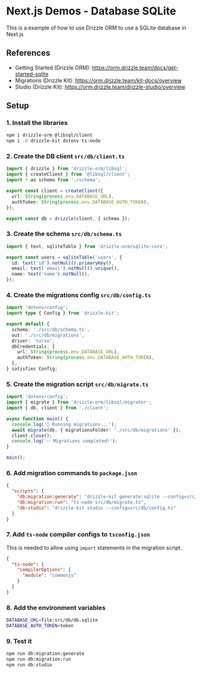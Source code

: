 # Next.js Demos - Database SQLite

This is a example of how to use Drizzle ORM to use a SQLite database in Next.js

## References

- Getting Started (Drizzle ORM): https://orm.drizzle.team/docs/get-started-sqlite
- Migrations (Drizzle Kit): https://orm.drizzle.team/kit-docs/overview
- Studio (Drizzle Kit): https://orm.drizzle.team/drizzle-studio/overview

## Setup

### 1. Install the libraries

```bash
npm i drizzle-orm @libsql/client
npm i -D drizzle-kit dotenv ts-node
```

### 2. Create the DB client `src/db/client.ts`

```typescript
import { drizzle } from 'drizzle-orm/libsql';
import { createClient } from '@libsql/client';
import * as schema from './schema';

export const client = createClient({
  url: String(process.env.DATABASE_URL),
  authToken: String(process.env.DATABASE_AUTH_TOKEN),
});

export const db = drizzle(client, { schema });
```

### 3. Create the schema `src/db/schema.ts`

```typescript
import { text, sqliteTable } from 'drizzle-orm/sqlite-core';

export const users = sqliteTable('users', {
  id: text('id').notNull().primaryKey(),
  email: text('email').notNull().unique(),
  name: text('name').notNull(),
});
```

### 4. Create the migrations config `src/db/config.ts`

```typescript
import 'dotenv/config';
import type { Config } from 'drizzle-kit';

export default {
  schema: './src/db/schema.ts',
  out: './src/db/migrations',
  driver: 'turso',
  dbCredentials: {
    url: String(process.env.DATABASE_URL),
    authToken: String(process.env.DATABASE_AUTH_TOKEN),
  },
} satisfies Config;
```

### 5. Create the migration script `src/db/migrate.ts`

```typescript
import 'dotenv/config';
import { migrate } from 'drizzle-orm/libsql/migrator';
import { db, client } from './client';

async function main() {
  console.log('🔄 Running migrations...');
  await migrate(db, { migrationsFolder: './src/db/migrations' });
  client.close();
  console.log('✅ Migrations completed!');
}

main();
```

### 6. Add migration commands to `package.json`

```json
{
  "scripts": {
    "db:migration:generate": "drizzle-kit generate:sqlite --config=src/db/config.ts",
    "db:migration:run": "ts-node src/db/migrate.ts",
    "db:studio": "drizzle-kit studio --config=src/db/config.ts"
  }
}
```

### 7. Add `ts-node` compiler configs to `tsconfig.json`

This is needed to allow using `import` statements in the migration script.

```json
{
  "ts-node": {
    "compilerOptions": {
      "module": "commonjs"
    }
  }
}
```

### 8. Add the environment variables

```bash
DATABASE_URL=file:src/db/db.sqlite
DATABASE_AUTH_TOKEN=token
```

### 9. Test it

```bash
npm run db:migration:generate
npm run db:migration:run
npm run db:studio
```
